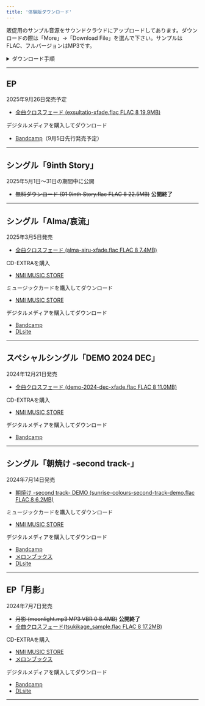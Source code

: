 ```yaml
---
title: '体験版ダウンロード'
---
```


販促用のサンプル音源をサウンドクラウドにアップロードしてあります。ダウンロードの際は「More」→「Download File」を選んで下さい。サンプルはFLAC、フルバージョンはMP3です。

<details>
<summary>ダウンロード手順</summary>

1. ウェブブラウザーで楽曲のページを開く。

{{< figure src="/img/others/sample-01.png" position="left" width="500">}}

2.「More」ボタンを押すとメニューが開くので、「Download File」をクリックするとダウンロードが始まる。

{{< figure src="/img/others/sample-02.png" position="left">}}
</details>

----

## EP
2025年9月26日発売予定

- [全曲クロスフェード (exsultatio-xfade.flac FLAC 8 19.9MB)](https://soundcloud.com/hayatehay/exsultatio-xfade-demo)

<!--
ミュージックカードを購入してダウンロード
- NMI MUSIC STORE
- メロンブックス
-->

デジタルメディアを購入してダウンロード
- [Bandcamp](https://jinasanami.bandcamp.com/album/exsultatio)（9月5日先行発売予定）
<!--
- [メロンブックス]
- [DLsite]
-->

----

## シングル「9inth Story」
2025年5月1日～31日の期間中に公開

- ~~無料ダウンロード (01 9inth Story.flac FLAC 8 22.5MB)~~ **公開終了**

----

## シングル「Alma/哀流」
2025年3月5日発売

- [全曲クロスフェード (alma-airu-xfade.flac FLAC 8 7.4MB)](https://soundcloud.com/hayatehay/alma-airu-crossfade-demo)

CD-EXTRAを購入
- [NMI MUSIC STORE](https://nmimusic.booth.pm/items/6605148)

ミュージックカードを購入してダウンロード
- [NMI MUSIC STORE](https://nmimusic.booth.pm/items/6605491)

デジタルメディアを購入してダウンロード
- [Bandcamp](https://jinasanami.bandcamp.com/album/alma-airu)
- [DLsite](https://www.dlsite.com/home/work/=/product_id/RJ01350054.html)

----

## スペシャルシングル「DEMO 2024 DEC」
2024年12月21日発売

- [全曲クロスフェード (demo-2024-dec-xfade.flac FLAC 8 11.0MB)](https://soundcloud.com/hayatehay/demo-2024-dec-crossfade-demo)

CD-EXTRAを購入
- [NMI MUSIC STORE](https://nmimusic.booth.pm/items/6371255/)

デジタルメディアを購入してダウンロード
- [Bandcamp](https://jinasanami.bandcamp.com/album/demo-2024-dec)

----

## シングル「朝焼け -second track-」
2024年7月14日発売

- [朝焼け -second track- DEMO (sunrise-colours-second-track-demo.flac FLAC 8 6.2MB)](https://soundcloud.com/hayatehay/sunrise-colours-second-track-demo) 

ミュージックカードを購入してダウンロード
- [NMI MUSIC STORE](https://nmimusic.booth.pm/items/6389085)

デジタルメディアを購入してダウンロード
- [Bandcamp](https://jinasanami.bandcamp.com/album/sunrise-colours-second-track)
- [メロンブックス](https://www.melonbooks.co.jp/detail/detail.php?product_id=2674946)
- [DLsite](https://www.dlsite.com/home/work/=/product_id/RJ01350035.html)
----

## EP「月影」
2024年7月7日発売

- ~~月影 (moonlight.mp3 MP3 VBR 0 8.4MB)~~ **公開終了**
- [全曲クロスフェード(tsukikage_sample.flac FLAC 8 17.2MB)](https://soundcloud.com/hayatehay/tsukikage-crossfade)

CD-EXTRAを購入
- [NMI MUSIC STORE](https://nmimusic.booth.pm/items/5865685)
- [メロンブックス](https://www.melonbooks.co.jp/detail/detail.php?product_id=2527472)

デジタルメディアを購入してダウンロード
- [Bandcamp](https://jinasanami.bandcamp.com/album/tsukikage)
- [DLsite](https://www.dlsite.com/home/work/=/product_id/RJ01349990.html)

----
